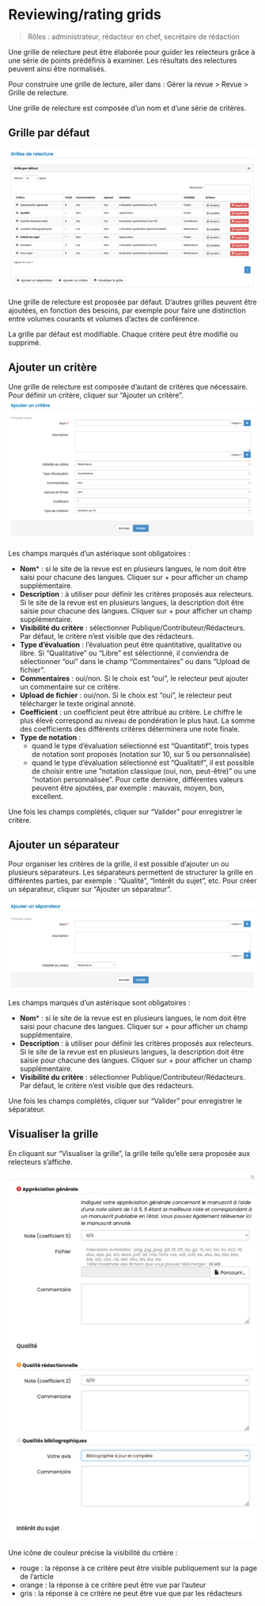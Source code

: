 # Reviewing/rating grids

> Rôles : administrateur, rédacteur en chef, secrétaire de rédaction

Une grille de relecture peut être élaborée pour guider les relecteurs grâce à une série de points prédéfinis à examiner. Les résultats des relectures peuvent ainsi être normalisés.

Pour construire une grille de lecture, aller dans : Gérer la revue > Revue > Grille de relecture.

Une grille de relecture est composée d’un nom et d’une série de critères.

## Grille par défaut
![Alt text](img/grids-1.png "Grille par défaut")

Une grille de relecture est proposée par défaut. D’autres grilles peuvent être ajoutées, en fonction des besoins, par exemple pour faire une distinction entre volumes courants et volumes d’actes de conférence.

La grille par défaut est modifiable. Chaque critère peut être modifié ou supprimé.

## Ajouter un critère
Une grille de relecture est composée d’autant de critères que nécessaire. Pour définir un critère, cliquer sur “Ajouter un critère”.
![Alt text](img/grids-2.png "Ajouter un critère")

Les champs marqués d’un astérisque sont obligatoires :
- **Nom*** : si le site de la revue est en plusieurs langues, le nom doit être saisi pour chacune des langues. Cliquer 
sur + pour afficher un champ supplémentaire.
- **Description** : à utiliser pour définir les critères proposés aux relecteurs. Si le site de la revue est en 
  plusieurs langues, la description doit être saisie pour chacune des langues. Cliquer sur + pour afficher un champ supplémentaire.
- **Visibilité du critère** : sélectionner Publique/Contributeur/Rédacteurs. Par défaut, le critère n’est visible que 
  des rédacteurs.
- **Type d’évaluation** : l’évaluation peut être quantitative, qualitative ou libre. Si “Qualitative” ou “Libre” est 
  sélectionné, il conviendra de sélectionner “oui” dans le champ “Commentaires” ou dans “Upload de fichier”.
- **Commentaires** : oui/non. Si le choix est “oui”, le relecteur peut ajouter un commentaire sur ce critère.
- **Upload de fichier** : oui/non. Si le choix est “oui”, le relecteur peut télécharger le texte original annoté.
- **Coefficient** : un coefficient peut être attribué au critère. Le chiffre le plus élevé correspond au niveau de 
  pondération le plus haut. La somme des coefficients des différents critères déterminera une note finale.
- **Type de notation** :
  - quand le type d’évaluation sélectionné est “Quantitatif”, trois types de notation sont proposés (notation sur 10, 
  sur 5 ou personnalisée)
  - quand le type d’évaluation sélectionné est “Qualitatif”, il est possible de choisir entre une “notation classique 
    (oui, non, peut-être)” ou une “notation personnalisée”. Pour cette dernière, différentes valeurs peuvent être ajoutées, par exemple : mauvais, moyen, bon, excellent.

Une fois les champs complétés, cliquer sur “Valider” pour enregistrer le critère.

## Ajouter un séparateur
Pour organiser les critères de la grille, il est possible d’ajouter un ou plusieurs séparateurs. Les séparateurs permettent de structurer la grille en différentes parties, par exemple : “Qualité”, “Intérêt du sujet”, etc. Pour créer un séparateur, cliquer sur “Ajouter un séparateur”.

![Alt text](img/grids-3.png "Ajouter un séparateur")

Les champs marqués d’un astérisque sont obligatoires :
- **Nom*** : si le site de la revue est en plusieurs langues, le nom doit être saisi pour chacune des langues. Cliquer 
sur + pour afficher un champ supplémentaire.
- **Description** : à utiliser pour définir les critères proposés aux relecteurs. Si le site de la revue est en 
  plusieurs langues, la description doit être saisie pour chacune des langues. Cliquer sur + pour afficher un champ supplémentaire.
- **Visibilité du critère** : sélectionner Publique/Contributeur/Rédacteurs. Par défaut, le critère n’est visible que 
  des rédacteurs.

Une fois les champs complétés, cliquer sur “Valider” pour enregistrer le séparateur.

## Visualiser la grille
En cliquant sur “Visualiser la grille”, la grille telle qu’elle sera proposée aux relecteurs s’affiche.

![Alt text](img/grids-4.png "Visualiser la grille")

Une icône de couleur précise la visibilité du crtière :
- rouge : la réponse à ce critère peut être visible publiquement sur la page de l’article
- orange : la réponse à ce critère peut être vue par l’auteur
- gris : la réponse à ce critère ne peut être vue que par les rédacteurs
